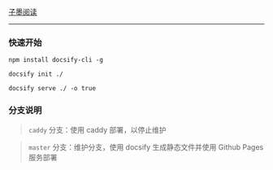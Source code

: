 [子墨阅读](https://zimo.xiaosongfu.com)

---

### 快速开始

```
npm install docsify-cli -g

docsify init ./

docsify serve ./ -o true
```

### 分支说明

> `caddy` 分支：使用 caddy 部署，以停止维护

> `master` 分支：维护分支，使用 docsify 生成静态文件并使用 Github Pages 服务部署